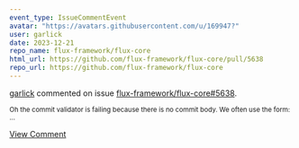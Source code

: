 ```yaml
---
event_type: IssueCommentEvent
avatar: "https://avatars.githubusercontent.com/u/169947?"
user: garlick
date: 2023-12-21
repo_name: flux-framework/flux-core
html_url: https://github.com/flux-framework/flux-core/pull/5638
repo_url: https://github.com/flux-framework/flux-core
---
```


<a href='https://github.com/garlick' target='_blank'>garlick</a> commented on issue <a href='https://github.com/flux-framework/flux-core/pull/5638' target='_blank'>flux-framework/flux-core#5638</a>.

<small>Oh the commit validator is failing because there is no commit body.  We often use the form:...</small>

<a href='https://github.com/flux-framework/flux-core/pull/5638' target='_blank'>View Comment</a>